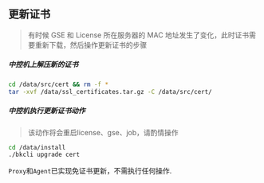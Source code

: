 ## 更新证书

> 有时候 GSE 和 License 所在服务器的 MAC 地址发生了变化，此时证书需要重新下载，然后操作更新证书的步骤 

#####  中控机上解压新的证书 

```bash
cd /data/src/cert && rm -f *
tar -xvf /data/ssl_certificates.tar.gz -C /data/src/cert/
```

##### 中控机执行更新证书动作

> 该动作将会重启license、gse、job，请酌情操作

```bash
cd /data/install
./bkcli upgrade cert
```

``Proxy``和``Agent``已实现免证书更新，不需执行任何操作.

